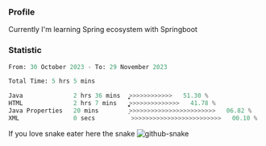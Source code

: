 ### Profile 

Currently I'm learning Spring ecosystem with Springboot

### Statistic
<!--START_SECTION:waka-->

```python
From: 30 October 2023 - To: 29 November 2023

Total Time: 5 hrs 5 mins

Java              2 hrs 36 mins   ͎͎͎͎͎͎͎͎͎͎͎͎̞>>>>>>>>>>>>   51.30 %
HTML              2 hrs 7 mins    ͎͎͎͎͎͎͎͎͎͎͚>>>>>>>>>>>>>>   41.78 %
Java Properties   20 mins         ͎>>>>>>>>>>>>>>>>>>>>>>>>   06.82 %
XML               0 secs          >>>>>>>>>>>>>>>>>>>>>>>>>   00.10 %
```

<!--END_SECTION:waka-->

If you love snake eater here the snake 
<picture>
  <source media="(prefers-color-scheme: dark)" srcset="https://github.com/pradana4648/pradana4648/blob/c0566a83ca6ea5f2e46bab00e717c4c82b4b5c4c/github-contribution-grid-snake-dark.svg" />
  <source media="(prefers-color-scheme: light)" srcset="https://github.com/pradana4648/pradana4648/blob/c0566a83ca6ea5f2e46bab00e717c4c82b4b5c4c/github-contribution-grid-snake.svg" />
  <img alt="github-snake" src="https://github.com/pradana4648/pradana4648/blob/c0566a83ca6ea5f2e46bab00e717c4c82b4b5c4c/github-contribution-grid-snake.svg" />
</picture>
